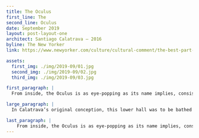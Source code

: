 ```yaml
---
title: The Oculus
first_line: The
second_line: Oculus
date: September 2019
layout: post-layout-one
architect: Santiago Calatrava – 2016
byline: The New Yorker
link: https://www.newyorker.com/culture/cultural-comment/the-best-part-of-calatravas-oculus

assets:
  first_img: ./img/2019-09/01.jpg
  second_img: ./img/2019-09/02.jpg
  third_img: ./img/2019-09/03.jpg

first_paragraph: |
  From inside, the Oculus is as eye-popping as its name implies, consisting of ribs of steel, interleaved with windows, that reach to an arching strip of glass, a hundred and sixty feet overhead: a spine seen in negative. Underfoot, white marble tiles offer an almost liquid sheen, like an ice rink on an unseasonably warm day just before the Zamboni is loosed upon it.

large_paragraph: |
  In Calatrava’s original conception, this lower hall was to be bathed in sunlight filtered through glass skylights set into the plaza above. The skylights were abandoned, after it was argued that they compromised the integrity of the memorial overhead. But the wide lower hall, which is roofed with undulating steel ribs, is a beguiling space, with sight lines unobscured by anything so mundane as supporting pillars.

last_paragraph: |
    From inside, the Oculus is as eye-popping as its name implies, consisting of ribs of steel, interleaved with windows, that reach to an arching strip of glass, a hundred and sixty feet overhead: a spine seen in negative. Underfoot, white marble tiles offer an almost liquid sheen, like an ice rink on an unseasonably warm day just before the Zamboni is loosed upon it.
---
```

